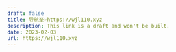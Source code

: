 ```yaml
---
draft: false
title: 导航至☞https://wjl110.xyz
description: This link is a draft and won't be built.
date: 2023-02-03
url: https://wjl110.xyz
---
```

